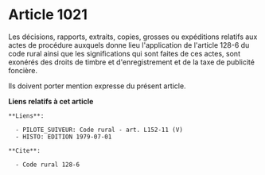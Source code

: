 # Article 1021

Les décisions, rapports, extraits, copies, grosses ou expéditions relatifs aux actes de procédure auxquels donne lieu
l'application de l'article 128-6 du code rural ainsi que les significations qui sont faites de ces actes, sont exonérés des
droits de timbre et d'enregistrement et de la taxe de publicité foncière.

Ils doivent porter mention expresse du présent article.

**Liens relatifs à cet article**

	**Liens**:

	  - PILOTE_SUIVEUR: Code rural - art. L152-11 (V)
	  - HISTO: EDITION 1979-07-01

	**Cite**:

	  - Code rural 128-6
